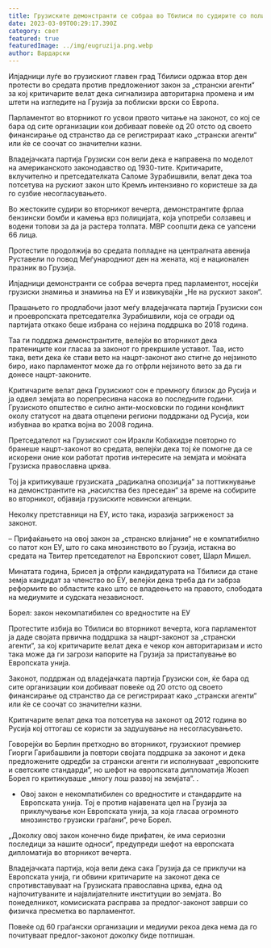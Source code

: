 ```yaml
---
title: Грузиските демонстранти се собраа во Тбилиси по судирите со полицијата
date: 2023-03-09T00:29:17.390Z
category: свет
featured: true
featuredImage: ../img/eugruzija.png.webp
author: Вардарски
---
```


Илјадници луѓе во грузискиот главен град Тбилиси одржаа втор ден протести во средата против предложениот закон за „странски агенти“ за кој критичарите велат дека сигнализира авторитарна промена и им штети на изгледите на Грузија за поблиски врски со Европа.

Парламентот во вторникот го усвои првото читање на законот, со кој се бара од сите организации кои добиваат повеќе од 20 отсто од своето финансирање од странство да се регистрираат како „странски агенти“ или ќе се соочат со значителни казни.

Владејачката партија Грузиски сон вели дека е направена по моделот на американското законодавство од 1930-тите. Критичарите, вклучително и претседателката Саломе Зурабишвили, велат дека тоа потсетува на рускиот закон што Кремљ интензивно го користеше за да го сузбие несогласувањето.

Во жестоките судири во вторникот вечерта, демонстрантите фрлаа бензински бомби и камења врз полицијата, која употреби солзавец и водени топови за да ја растера толпата. МВР соопшти дека се уапсени 66 лица.

Протестите продолжија во средата попладне на централната авенија Руставели по повод Меѓународниот ден на жената, кој е национален празник во Грузија.

Илјадници демонстранти се собраа вечерта пред парламентот, носејќи грузиски знамиња и знамиња на ЕУ и извикувајќи „Не на рускиот закон“.

Прашањето го продлабочи јазот меѓу владејачката партија Грузиски сон и проевропската претседателка Зурабишвили, која се огради од партијата откако беше избрана со нејзина поддршка во 2018 година.

Таа ги поддржа демонстрантите, велејќи во вторникот дека пратениците кои гласаа за законот го прекршиле уставот. Таа, исто така, вети дека ќе стави вето на нацрт-законот ако стигне до нејзиното биро, иако парламентот може да го отфрли нејзиното вето за да ги донесе нацрт-законите.

Критичарите велат дека Грузискиот сон е премногу близок до Русија и ја одвел земјата во порепресивна насока во последните години. Грузиското општество е силно анти-московски по години конфликт околу статусот на двата отцепени региони поддржани од Русија, кои избувнаа во кратка војна во 2008 година.

Претседателот на Грузискиот сон Иракли Кобахидзе повторно го бранеше нацрт-законот во средата, велејќи дека тој ќе помогне да се искорени оние кои работат против интересите на земјата и моќната Грузиска православна црква.

Тој ја критикуваше грузиската „радикална опозиција“ за поттикнување на демонстрантите на „насилства без преседан“ за време на собирите во вторникот, објавија грузиските новински агенции.

Неколку претставници на ЕУ, исто така, изразија загриженост за законот.

– Прифаќањето на овој закон за „странско влијание“ не е компатибилно со патот кон ЕУ, што го сака мнозинството во Грузија, истакна во средата на Твитер претседателот на Европскиот совет, Шарл Мишел.

Минатата година, Брисел ја отфрли кандидатурата на Тбилиси да стане земја кандидат за членство во ЕУ, велејќи дека треба да ги забрза реформите во областите како што се владеењето на правото, слободата на медиумите и судската независност.

Борел: закон некомпатибилен со вредностите на ЕУ

Протестите избија во Тбилиси во вторникот вечерта, кога парламентот ја даде својата првична поддршка за нацрт-законот за „странски агенти“, за кој критичарите велат дека е чекор кон авторитаризам и исто така може да ги загрози напорите на Грузија за пристапување во Европската унија.

Законот, поддржан од владејачката партија Грузиски сон, ќе бара од сите организации кои добиваат повеќе од 20 отсто од своето финансирање од странство да се регистрираат како „странски агенти“ или ќе се соочат со значителни казни.

Критичарите велат дека тоа потсетува на законот од 2012 година во Русија кој оттогаш се користи за задушување на несогласувањето.

Говорејќи во Берлин претходно во вторникот, грузискиот премиер Гиорги Гарибашвили ја повтори својата поддршка за законот и дека предложените одредби за странски агенти ги исполнуваат „европските и светските стандарди“, но шефот на европската дипломатија Жозеп Борел го критикуваше „многу лош развој на земјата“. .

- Овој закон е некомпатибилен со вредностите и стандардите на Европската унија. Тој е против најавената цел на Грузија за приклучување кон Европската унија, за која гласаа огромното мнозинство грузиски граѓани“, рече Борел.

„Доколку овој закон конечно биде прифатен, ќе има сериозни последици за нашите односи“, предупреди шефот на европската дипломатија во вторникот вечерта.

Владејачката партија, која вели дека сака Грузија да се приклучи на Европската унија, ги обвини критичарите на законот дека се спротивставуваат на Грузиската православна црква, една од најпочитуваните и највлијателните институции во земјата. Во понеделникот, комисиската расправа за предлог-законот заврши со физичка пресметка во парламентот.

Повеќе од 60 граѓански организации и медиуми рекоа дека нема да го почитуваат предлог-законот доколку биде потпишан.
